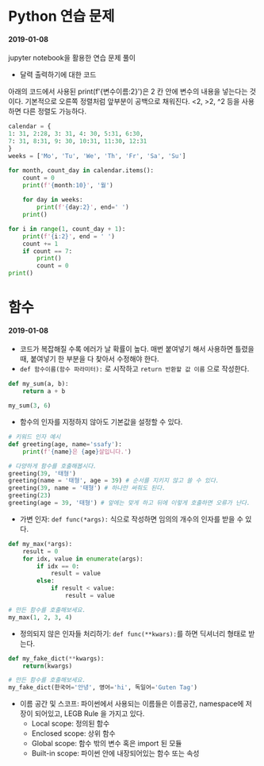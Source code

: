 # Python 연습 문제

#### 2019-01-08

jupyter notebook을 활용한 연습 문제 풀이

- 달력 출력하기에 대한 코드

아래의 코드에서 사용된 print(f'{변수이름:2}')은 2 칸 안에 변수의 내용을 넣는다는 것이다. 기본적으로 오른쪽 정렬처럼 앞부분이 공백으로 채워진다. <2, >2, ^2 등을 사용하면 다른 정렬도 가능하다.

```python
calendar = {
1: 31, 2:28, 3: 31, 4: 30, 5:31, 6:30,
7: 31, 8:31, 9: 30, 10:31, 11:30, 12:31
}
weeks = ['Mo', 'Tu', 'We', 'Th', 'Fr', 'Sa', 'Su']

for month, count_day in calendar.items():
    count = 0
    print(f'{month:10}', '월')
    
    for day in weeks:
        print(f'{day:2}', end=' ')
    print()

for i in range(1, count_day + 1):
    print(f'{i:2}', end = ' ')
    count += 1
    if count == 7:
        print()
        count = 0
print()
```



# 함수

#### 2019-01-08

- 코드가 복잡해질 수록 에러가 날 확률이 높다. 매번 붙여넣기 해서 사용하면 틀렸을 때, 붙여넣기 한 부분을 다 찾아서 수정해야 한다.
- `def 함수이름(함수 파라미터):` 로 시작하고 `return 반환할 값 이름` 으로 작성한다.

```python
def my_sum(a, b):
    return a + b

my_sum(3, 6)
```

- 함수의 인자를 지정하지 않아도 기본값을 설정할 수 있다.

```python
# 키워드 인자 예시
def greeting(age, name='ssafy'):
    print(f'{name}은 {age}살입니다.')

# 다양하게 함수를 호출해봅시다.
greeting(39, '태형')
greeting(name = '태형', age = 39) # 순서를 지키지 않고 쓸 수 있다.
greeting(39, name = '태형') # 하나만 써줘도 된다.
greeting(23)
greeting(age = 39, '태형') # 앞에는 맞게 하고 뒤에 이렇게 호출하면 오류가 난다.
```

- 가변 인자: `def func(*args):` 식으로 작성하면 임의의 개수의 인자를 받을 수 있다.

```python
def my_max(*args):
    result = 0
    for idx, value in enumerate(args):
        if idx == 0:
            result = value
        else:
            if result < value:
                result = value

# 만든 함수를 호출해보세요.
my_max(1, 2, 3, 4)
```

- 정의되지 않은 인자들 처리하기: `def func(**kwars):`를 하면 딕셔너리 형태로 받는다.

```python
def my_fake_dict(**kwargs):
    return(kwargs)

# 만든 함수를 호출해보세요.
my_fake_dict(한국어='안녕', 영어='hi', 독일어='Guten Tag')
```

- 이름 공간 및 스코프: 파이썬에서 사용되는 이름들은 이름공간, namespace에 저장이 되어있고, LEGB Rule 을 가지고 있다.
  - Local scope: 정의된 함수
  - Enclosed scope: 상위 함수
  - Global scope: 함수 밖의 변수 혹은 import 된 모듈
  - Built-in scope: 파이썬 안에 내장되어있는 함수 또는 속성

